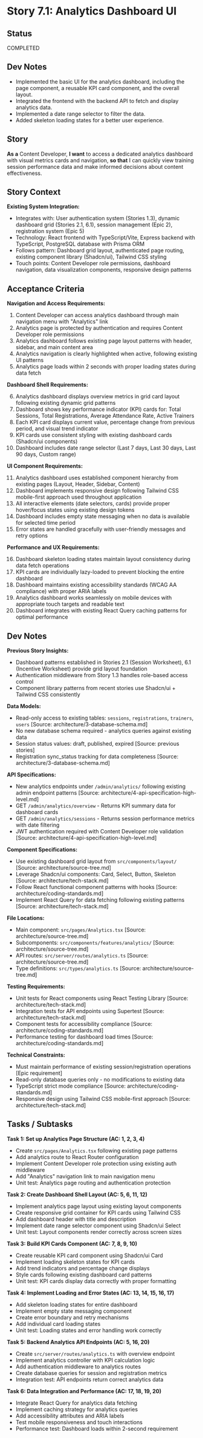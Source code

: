 # Story 7.1: Analytics Dashboard UI

## Status
COMPLETED

## Dev Notes
- Implemented the basic UI for the analytics dashboard, including the page component, a reusable KPI card component, and the overall layout.
- Integrated the frontend with the backend API to fetch and display analytics data.
- Implemented a date range selector to filter the data.
- Added skeleton loading states for a better user experience.

## Story
**As a** Content Developer,
**I want** to access a dedicated analytics dashboard with visual metrics cards and navigation,
**so that** I can quickly view training session performance data and make informed decisions about content effectiveness.

## Story Context

**Existing System Integration:**

- Integrates with: User authentication system (Stories 1.3), dynamic dashboard grid (Stories 2.1, 6.1), session management (Epic 2), registration system (Epic 5)
- Technology: React frontend with TypeScript/Vite, Express backend with TypeScript, PostgreSQL database with Prisma ORM
- Follows pattern: Dashboard grid layout, authenticated page routing, existing component library (Shadcn/ui), Tailwind CSS styling
- Touch points: Content Developer role permissions, dashboard navigation, data visualization components, responsive design patterns

## Acceptance Criteria

**Navigation and Access Requirements:**

1. Content Developer can access analytics dashboard through main navigation menu with "Analytics" link
2. Analytics page is protected by authentication and requires Content Developer role permissions
3. Analytics dashboard follows existing page layout patterns with header, sidebar, and main content area
4. Analytics navigation is clearly highlighted when active, following existing UI patterns
5. Analytics page loads within 2 seconds with proper loading states during data fetch

**Dashboard Shell Requirements:**

6. Analytics dashboard displays overview metrics in grid card layout following existing dynamic grid patterns
7. Dashboard shows key performance indicator (KPI) cards for: Total Sessions, Total Registrations, Average Attendance Rate, Active Trainers
8. Each KPI card displays current value, percentage change from previous period, and visual trend indicator
9. KPI cards use consistent styling with existing dashboard cards (Shadcn/ui components)
10. Dashboard includes date range selector (Last 7 days, Last 30 days, Last 90 days, Custom range)

**UI Component Requirements:**

11. Analytics dashboard uses established component hierarchy from existing pages (Layout, Header, Sidebar, Content)
12. Dashboard implements responsive design following Tailwind CSS mobile-first approach used throughout application
13. All interactive elements (date selectors, cards) provide proper hover/focus states using existing design tokens
14. Dashboard includes empty state messaging when no data is available for selected time period
15. Error states are handled gracefully with user-friendly messages and retry options

**Performance and UX Requirements:**

16. Dashboard skeleton loading states maintain layout consistency during data fetch operations
17. KPI cards are individually lazy-loaded to prevent blocking the entire dashboard
18. Dashboard maintains existing accessibility standards (WCAG AA compliance) with proper ARIA labels
19. Analytics dashboard works seamlessly on mobile devices with appropriate touch targets and readable text
20. Dashboard integrates with existing React Query caching patterns for optimal performance

## Dev Notes

**Previous Story Insights:**
- Dashboard patterns established in Stories 2.1 (Session Worksheet), 6.1 (Incentive Worksheet) provide grid layout foundation
- Authentication middleware from Story 1.3 handles role-based access control
- Component library patterns from recent stories use Shadcn/ui + Tailwind CSS consistently

**Data Models:**
- Read-only access to existing tables: `sessions`, `registrations`, `trainers`, `users` [Source: architecture/3-database-schema.md]
- No new database schema required - analytics queries against existing data
- Session status values: draft, published, expired [Source: previous stories]
- Registration sync_status tracking for data completeness [Source: architecture/3-database-schema.md]

**API Specifications:**
- New analytics endpoints under `/admin/analytics/` following existing admin endpoint patterns [Source: architecture/4-api-specification-high-level.md]
- GET `/admin/analytics/overview` - Returns KPI summary data for dashboard cards
- GET `/admin/analytics/sessions` - Returns session performance metrics with date filtering
- JWT authentication required with Content Developer role validation [Source: architecture/4-api-specification-high-level.md]

**Component Specifications:**
- Use existing dashboard grid layout from `src/components/layout/` [Source: architecture/source-tree.md]
- Leverage Shadcn/ui components: Card, Select, Button, Skeleton [Source: architecture/tech-stack.md]
- Follow React functional component patterns with hooks [Source: architecture/coding-standards.md]
- Implement React Query for data fetching following existing patterns [Source: architecture/tech-stack.md]

**File Locations:**
- Main component: `src/pages/Analytics.tsx` [Source: architecture/source-tree.md]
- Subcomponents: `src/components/features/analytics/` [Source: architecture/source-tree.md]
- API routes: `src/server/routes/analytics.ts` [Source: architecture/source-tree.md]
- Type definitions: `src/types/analytics.ts` [Source: architecture/source-tree.md]

**Testing Requirements:**
- Unit tests for React components using React Testing Library [Source: architecture/tech-stack.md]
- Integration tests for API endpoints using Supertest [Source: architecture/tech-stack.md]
- Component tests for accessibility compliance [Source: architecture/coding-standards.md]
- Performance testing for dashboard load times [Source: architecture/coding-standards.md]

**Technical Constraints:**
- Must maintain performance of existing session/registration operations [Epic requirement]
- Read-only database queries only - no modifications to existing data
- TypeScript strict mode compliance [Source: architecture/coding-standards.md]
- Responsive design using Tailwind CSS mobile-first approach [Source: architecture/tech-stack.md]

## Tasks / Subtasks

**Task 1: Set up Analytics Page Structure (AC: 1, 2, 3, 4)**
- Create `src/pages/Analytics.tsx` following existing page patterns
- Add analytics route to React Router configuration
- Implement Content Developer role protection using existing auth middleware
- Add "Analytics" navigation link to main navigation menu
- Unit test: Analytics page routing and authentication protection

**Task 2: Create Dashboard Shell Layout (AC: 5, 6, 11, 12)**
- Implement analytics page layout using existing layout components
- Create responsive grid container for KPI cards using Tailwind CSS
- Add dashboard header with title and description
- Implement date range selector component using Shadcn/ui Select
- Unit test: Layout components render correctly across screen sizes

**Task 3: Build KPI Cards Component (AC: 7, 8, 9, 10)**
- Create reusable KPI card component using Shadcn/ui Card
- Implement loading skeleton states for KPI cards
- Add trend indicators and percentage change displays
- Style cards following existing dashboard card patterns
- Unit test: KPI cards display data correctly with proper formatting

**Task 4: Implement Loading and Error States (AC: 13, 14, 15, 16, 17)**
- Add skeleton loading states for entire dashboard
- Implement empty state messaging component
- Create error boundary and retry mechanisms
- Add individual card loading states
- Unit test: Loading states and error handling work correctly

**Task 5: Backend Analytics API Endpoints (AC: 5, 16, 20)**
- Create `src/server/routes/analytics.ts` with overview endpoint
- Implement analytics controller with KPI calculation logic
- Add authentication middleware to analytics routes
- Create database queries for session and registration metrics
- Integration test: API endpoints return correct analytics data

**Task 6: Data Integration and Performance (AC: 17, 18, 19, 20)**
- Integrate React Query for analytics data fetching
- Implement caching strategy for analytics queries
- Add accessibility attributes and ARIA labels
- Test mobile responsiveness and touch interactions
- Performance test: Dashboard loads within 2-second requirement
